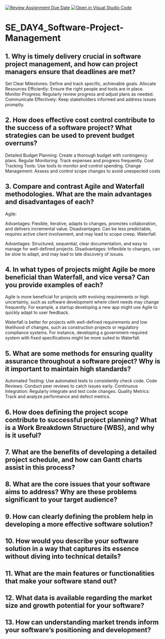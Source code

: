 [![Review Assignment Due Date](https://classroom.github.com/assets/deadline-readme-button-22041afd0340ce965d47ae6ef1cefeee28c7c493a6346c4f15d667ab976d596c.svg)](https://classroom.github.com/a/9pw6JKcu)
[![Open in Visual Studio Code](https://classroom.github.com/assets/open-in-vscode-2e0aaae1b6195c2367325f4f02e2d04e9abb55f0b24a779b69b11b9e10269abc.svg)](https://classroom.github.com/online_ide?assignment_repo_id=15706539&assignment_repo_type=AssignmentRepo)
# SE_DAY4_Software-Project-Management
## 1. Why is timely delivery crucial in software project management, and how can project managers ensure that deadlines are met?
Set Clear Milestones: Define and track specific, achievable goals.
Allocate Resources Efficiently: Ensure the right people and tools are in place.
Monitor Progress: Regularly review progress and adjust plans as needed.
Communicate Effectively: Keep stakeholders informed and address issues promptly.
## 2. How does effective cost control contribute to the success of a software project? What strategies can be used to prevent budget overruns?
Detailed Budget Planning: Create a thorough budget with contingency plans.
Regular Monitoring: Track expenses and progress frequently.
Cost Tracking Tools: Use tools to monitor and control spending.
Change Management: Assess and control scope changes to avoid unexpected costs
## 3. Compare and contrast Agile and Waterfall methodologies. What are the main advantages and disadvantages of each?
Agile:

Advantages: Flexible, iterative, adapts to changes, promotes collaboration, and delivers incremental value.
Disadvantages: Can be less predictable, requires active client involvement, and may lead to scope creep.
Waterfall:

Advantages: Structured, sequential, clear documentation, and easy to manage for well-defined projects.
Disadvantages: Inflexible to changes, can be slow to adapt, and may lead to late discovery of issues.
## 4. In what types of projects might Agile be more beneficial than Waterfall, and vice versa? Can you provide examples of each?
Agile is more beneficial for projects with evolving requirements or high uncertainty, such as software development where client needs may change frequently. For example, a startup developing a new app might use Agile to quickly adapt to user feedback.

Waterfall is better for projects with well-defined requirements and low likelihood of changes, such as construction projects or regulatory compliance systems. For instance, developing a government-required system with fixed specifications might be more suited to Waterfall.
## 5. What are some methods for ensuring quality assurance throughout a software project? Why is it important to maintain high standards?
Automated Testing: Use automated tests to consistently check code.
Code Reviews: Conduct peer reviews to catch issues early.
Continuous Integration: Regularly integrate and test code changes.
Quality Metrics: Track and analyze performance and defect metrics.
## 6. How does defining the project scope contribute to successful project planning? What is a Work Breakdown Structure (WBS), and why is it useful?
## 7. What are the benefits of developing a detailed project schedule, and how can Gantt charts assist in this process?
## 8. What are the core issues that your software aims to address? Why are these problems significant to your target audience?
## 9. How can clearly defining the problem help in developing a more effective software solution?
## 10. How would you describe your software solution in a way that captures its essence without diving into technical details?
## 11. What are the main features or functionalities that make your software stand out?
## 12. What data is available regarding the market size and growth potential for your software?
## 13. How can understanding market trends inform your software’s positioning and development?
